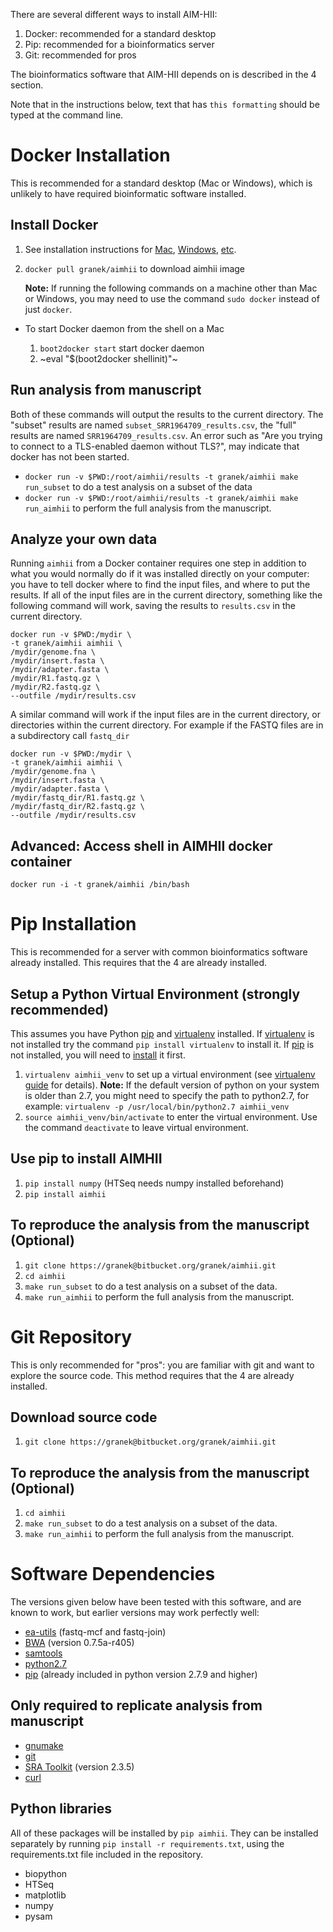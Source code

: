 There are several different ways to install AIM-HII:


1.  Docker: recommended for a standard desktop
2.  Pip: recommended for a bioinformatics server
3.  Git: recommended for pros

The bioinformatics software that AIM-HII depends on is described in the 4 section.

Note that in the instructions below, text that has `this formatting` should be typed at the command line.

# Docker Installation

This is recommended for a standard desktop (Mac or Windows), which is unlikely to have required bioinformatic software installed.  

## Install Docker

1.  See installation instructions for [Mac](https://docs.docker.com/installation/mac/), [Windows](https://docs.docker.com/installation/windows/), [etc](https://docs.docker.com/installation/).
2.  `docker pull granek/aimhii` to download aimhii image
    
    **Note:** If running the following commands on a machine other than Mac or Windows, you may need to use the command `sudo docker` instead of just `docker`.

-   To start Docker daemon from the shell on a Mac

    1.  `boot2docker start` start docker daemon
    2.  ~eval "$(boot2docker shellinit)"~

## Run analysis from manuscript

Both of these commands will output the results to the current directory.  The "subset" results are named `subset_SRR1964709_results.csv`, the "full" results are named `SRR1964709_results.csv`.   An error such as "Are you trying to connect to a TLS-enabled daemon without TLS?", may indicate that docker has not been started.
-   `docker run -v $PWD:/root/aimhii/results -t granek/aimhii make run_subset` to do a test analysis on a subset of the data
-   `docker run -v $PWD:/root/aimhii/results -t granek/aimhii make run_aimhii` to perform the full analysis from the manuscript.

## Analyze your own data

Running `aimhii` from a Docker container requires one step in addition to what you would normally do if it was installed directly on your computer: you have to tell docker where to find the input files, and where to put the results.  If all of the input files are in the current directory, something like the following command will work, saving the results to `results.csv` in the current directory.

    docker run -v $PWD:/mydir \
    -t granek/aimhii aimhii \
    /mydir/genome.fna \
    /mydir/insert.fasta \
    /mydir/adapter.fasta \
    /mydir/R1.fastq.gz \
    /mydir/R2.fastq.gz \
    --outfile /mydir/results.csv

A similar command will work if the input files are in the current directory, or directories within the current directory.  For example if the FASTQ files are in a subdirectory call `fastq_dir`

    docker run -v $PWD:/mydir \
    -t granek/aimhii aimhii \
    /mydir/genome.fna \
    /mydir/insert.fasta \
    /mydir/adapter.fasta \
    /mydir/fastq_dir/R1.fastq.gz \
    /mydir/fastq_dir/R2.fastq.gz \
    --outfile /mydir/results.csv

## Advanced: Access shell in AIMHII docker container

`docker run -i -t granek/aimhii /bin/bash`

# Pip Installation

This is recommended for a server with common bioinformatics software already installed.
This requires that the 4 are already installed.

## Setup a Python Virtual Environment (strongly recommended)

This assumes you have Python [pip](https://pypi.python.org/pypi/pip) and [virtualenv](https://pypi.python.org/pypi/virtualenv) installed.  If [virtualenv](https://pypi.python.org/pypi/virtualenv) is not installed try the command `pip install virtualenv` to install it.  If [pip](https://pypi.python.org/pypi/pip) is not installed, you will need to [install](https://pip.pypa.io/en/stable/installing.html) it first.
1.  `virtualenv aimhii_venv` to set up a virtual environment (see [virtualenv guide](http://docs.python-guide.org/en/latest/dev/virtualenvs/) for details).  **Note:** If the default version of python on your system is older than 2.7, you might need to specify the path to python2.7, for example: `virtualenv -p /usr/local/bin/python2.7 aimhii_venv`
2.  `source aimhii_venv/bin/activate` to enter the virtual environment.  Use the command `deactivate` to leave virtual environment.

## Use pip to install AIMHII

1.  `pip install numpy` (HTSeq needs numpy installed beforehand)
2.  `pip install aimhii`

## To reproduce the analysis from the manuscript (Optional)

1.  `git clone https://granek@bitbucket.org/granek/aimhii.git`
2.  `cd aimhii`
3.  `make run_subset` to do a test analysis on a subset of the data.
4.  `make run_aimhii` to perform the full analysis from the manuscript.

# Git Repository

This is only recommended for "pros": you are familiar with git and want to explore the source code.  This method requires that the 4 are already installed.

## Download source code

1.  `git clone https://granek@bitbucket.org/granek/aimhii.git`

## To reproduce the analysis from the manuscript (Optional)

1.  `cd aimhii`
2.  `make run_subset` to do a test analysis on a subset of the data.
3.  `make run_aimhii` to perform the full analysis from the manuscript.

# Software Dependencies

The versions given below have been tested with this software, and are known to work, but earlier versions may work perfectly well:

-   [ea-utils](https://code.google.com/p/ea-utils/) (fastq-mcf and fastq-join)
-   [BWA](http://bio-bwa.sourceforge.net/) (version 0.7.5a-r405)
-   [samtools](http://samtools.sourceforge.net/)
-   [python2.7](https://www.python.org/downloads/release/python-279/)
-   [pip](https://pip.pypa.io/en/latest/installing.html) (already included in python version 2.7.9 and higher)

## Only required to replicate analysis from manuscript

-   [gnumake](http://www.gnu.org/software/make/)
-   [git](http://git-scm.com/downloads)
-   [SRA Toolkit](http://www.ncbi.nlm.nih.gov/books/NBK158900/#SRA_download.how_do_i_download_and_insta) (version 2.3.5)
-   [curl](http://curl.haxx.se/)

## Python libraries

All of these packages will be installed by `pip aimhii`.  They can be installed separately by running `pip install -r requirements.txt`, using the requirements.txt file included in the repository.

-   biopython
-   HTSeq
-   matplotlib
-   numpy
-   pysam
